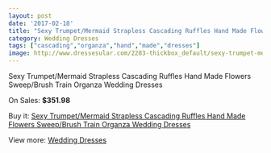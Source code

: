 ```yaml
---
layout: post
date: '2017-02-18'
title: "Sexy Trumpet/Mermaid Strapless Cascading Ruffles Hand Made Flowers Sweep/Brush Train Organza Wedding Dresses"
category: Wedding Dresses
tags: ["cascading","organza","hand","made","dresses"]
image: http://www.dressesular.com/2283-thickbox_default/sexy-trumpet-mermaid-strapless-cascading-ruffles-hand-made-flowers-sweep-brush-train-organza-wedding-dresses.jpg
---
```

Sexy Trumpet/Mermaid Strapless Cascading Ruffles Hand Made Flowers Sweep/Brush Train Organza Wedding Dresses

On Sales: **$351.98**
<a href="https://www.dressesular.com/wedding-dresses/857-sexy-trumpet-mermaid-strapless-cascading-ruffles-hand-made-flowers-sweep-brush-train-organza-wedding-dresses.html"><amp-img layout="responsive" width="600" height="600" src="//www.dressesular.com/2283-thickbox_default/sexy-trumpet-mermaid-strapless-cascading-ruffles-hand-made-flowers-sweep-brush-train-organza-wedding-dresses.jpg" alt="Sexy Trumpet/Mermaid Strapless Cascading Ruffles Hand Made Flowers Sweep/Brush Train Organza Wedding Dresses 0" /></a>
<a href="https://www.dressesular.com/wedding-dresses/857-sexy-trumpet-mermaid-strapless-cascading-ruffles-hand-made-flowers-sweep-brush-train-organza-wedding-dresses.html"><amp-img layout="responsive" width="600" height="600" src="//www.dressesular.com/2286-thickbox_default/sexy-trumpet-mermaid-strapless-cascading-ruffles-hand-made-flowers-sweep-brush-train-organza-wedding-dresses.jpg" alt="Sexy Trumpet/Mermaid Strapless Cascading Ruffles Hand Made Flowers Sweep/Brush Train Organza Wedding Dresses 1" /></a>
<a href="https://www.dressesular.com/wedding-dresses/857-sexy-trumpet-mermaid-strapless-cascading-ruffles-hand-made-flowers-sweep-brush-train-organza-wedding-dresses.html"><amp-img layout="responsive" width="600" height="600" src="//www.dressesular.com/2285-thickbox_default/sexy-trumpet-mermaid-strapless-cascading-ruffles-hand-made-flowers-sweep-brush-train-organza-wedding-dresses.jpg" alt="Sexy Trumpet/Mermaid Strapless Cascading Ruffles Hand Made Flowers Sweep/Brush Train Organza Wedding Dresses 2" /></a>
<a href="https://www.dressesular.com/wedding-dresses/857-sexy-trumpet-mermaid-strapless-cascading-ruffles-hand-made-flowers-sweep-brush-train-organza-wedding-dresses.html"><amp-img layout="responsive" width="600" height="600" src="//www.dressesular.com/2284-thickbox_default/sexy-trumpet-mermaid-strapless-cascading-ruffles-hand-made-flowers-sweep-brush-train-organza-wedding-dresses.jpg" alt="Sexy Trumpet/Mermaid Strapless Cascading Ruffles Hand Made Flowers Sweep/Brush Train Organza Wedding Dresses 3" /></a>

Buy it: [Sexy Trumpet/Mermaid Strapless Cascading Ruffles Hand Made Flowers Sweep/Brush Train Organza Wedding Dresses](https://www.dressesular.com/wedding-dresses/857-sexy-trumpet-mermaid-strapless-cascading-ruffles-hand-made-flowers-sweep-brush-train-organza-wedding-dresses.html "Sexy Trumpet/Mermaid Strapless Cascading Ruffles Hand Made Flowers Sweep/Brush Train Organza Wedding Dresses")

View more: [Wedding Dresses](https://www.dressesular.com/3-wedding-dresses "Wedding Dresses")